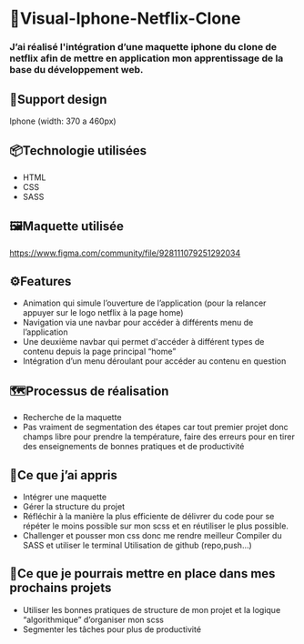 # 📱Visual-Iphone-Netflix-Clone

### J’ai réalisé l'intégration d’une maquette iphone du clone de netflix afin de mettre en application mon apprentissage de la base du développement web.

## 📏Support design 
Iphone (width: 370 a 460px) 

## 📦Technologie utilisées

- HTML 
- CSS 
- SASS

## 🖼️Maquette utilisée 
https://www.figma.com/community/file/928111079251292034

## ⚙️Features
 - Animation qui simule l’ouverture de l’application (pour la relancer appuyer sur le logo netflix à la page home) 
 - Navigation via une navbar pour accéder à différents menu de l’application 
 - Une deuxième navbar qui permet d'accéder à différent types de contenu depuis la page principal “home”  
 - Intégration d’un menu déroulant pour accéder au contenu en question

## 🗺️Processus de réalisation
 - Recherche de la maquette 
 - Pas vraiment de segmentation des étapes car tout premier projet donc champs libre pour prendre la température, faire des erreurs pour en tirer des enseignements de bonnes pratiques et de productivité

## 🧠Ce que j’ai appris
 - Intégrer une maquette 
 - Gérer la structure du projet 
- Réfléchir à la manière la plus efficiente de délivrer du code pour se répéter le moins possible sur mon scss et en réutiliser le plus possible. 
- Challenger et pousser mon css donc me rendre meilleur Compiler du SASS et utiliser le terminal Utilisation de github (repo,push…) 
## 💭Ce que je pourrais mettre en place dans mes prochains projets 
- Utiliser les bonnes pratiques de structure de mon projet et la logique “algorithmique” d’organiser mon scss 
- Segmenter les tâches pour plus de productivité
